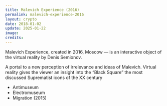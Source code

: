 ```yaml
---
title: Malevich Experience (2016)
permalink: malevich-experience-2016
layout: crypto
date: 2018-01-02
update: 2025-01-22
image:
credits:
---
```


Malevich Experience, created in 2016, Moscow — is an interactive object of the virtual reality by Denis Semionov.

A portal to a new perception of irrelevance and ideas of Malevich. Virtual reality gives the viewer an insight into the “Black Square” the most discussed Suprematist icons of the XX century

+ Antimuseum
+ Electromuseum
+ Migration (2015)
